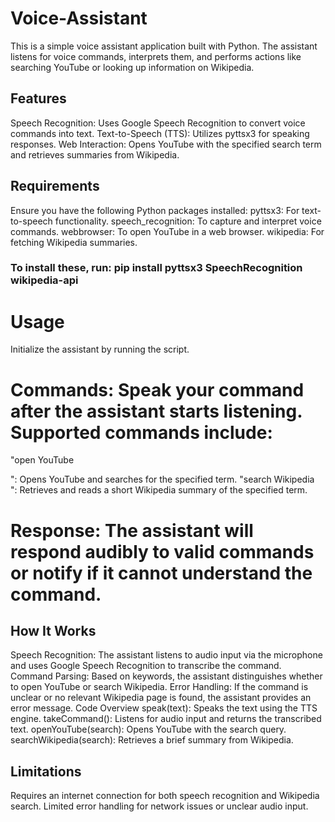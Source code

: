 # Voice-Assistant
This is a simple voice assistant application built with Python. The assistant listens for voice commands, interprets them, and performs actions like searching YouTube or looking up information on Wikipedia.

## Features
Speech Recognition: Uses Google Speech Recognition to convert voice commands into text.
Text-to-Speech (TTS): Utilizes pyttsx3 for speaking responses.
Web Interaction: Opens YouTube with the specified search term and retrieves summaries from Wikipedia.

## Requirements
Ensure you have the following Python packages installed:
pyttsx3: For text-to-speech functionality.
speech_recognition: To capture and interpret voice commands.
webbrowser: To open YouTube in a web browser.
wikipedia: For fetching Wikipedia summaries.

### To install these, run: pip install pyttsx3 SpeechRecognition wikipedia-api

# Usage
Initialize the assistant by running the script.

# Commands: Speak your command after the assistant starts listening. Supported commands include:
"open YouTube <search term>": Opens YouTube and searches for the specified term.
"search Wikipedia <search term>": Retrieves and reads a short Wikipedia summary of the specified term.

# Response: The assistant will respond audibly to valid commands or notify if it cannot understand the command.

## How It Works
Speech Recognition: The assistant listens to audio input via the microphone and uses Google Speech Recognition to transcribe the command.
Command Parsing: Based on keywords, the assistant distinguishes whether to open YouTube or search Wikipedia.
Error Handling: If the command is unclear or no relevant Wikipedia page is found, the assistant provides an error message.
Code Overview
speak(text): Speaks the text using the TTS engine.
takeCommand(): Listens for audio input and returns the transcribed text.
openYouTube(search): Opens YouTube with the search query.
searchWikipedia(search): Retrieves a brief summary from Wikipedia.

## Limitations
Requires an internet connection for both speech recognition and Wikipedia search.
Limited error handling for network issues or unclear audio input.

